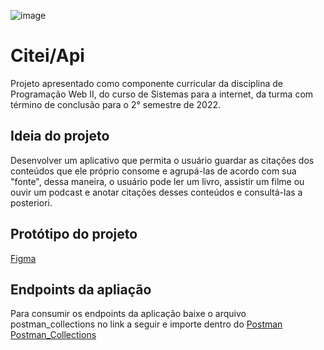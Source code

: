 ![image](https://user-images.githubusercontent.com/35160032/174683716-08f9ac39-2e5c-40ae-b7b5-462918819fd0.png)

# Citei/Api
Projeto apresentado como componente curricular da disciplina de Programação Web II, do curso de Sistemas para a internet, da turma com término de conclusão para o 2° semestre de 2022.

## Ideia do projeto
Desenvolver um aplicativo que permita o usuário guardar as citações dos conteúdos que ele próprio consome e agrupá-las de acordo com sua "fonte", dessa maneira, o usuário pode ler um livro, assistir um filme ou ouvir um podcast e anotar citações desses conteúdos e consultá-las a posteriori.

## Protótipo do projeto
[Figma](https://www.figma.com/file/fj6Ya9rlaIoKFM4hwWgvpq/Citei?node-id=8%3A20)

## Endpoints da apliação
Para consumir os endpoints da aplicação baixe o arquivo postman_collections no link a seguir e importe dentro do [Postman](https://www.postman.com/)
[Postman_Collections](https://drive.google.com/file/d/1EGXIIL6spSuQab-Qyb2DdDOTARf-JouC/view?usp=sharing)
